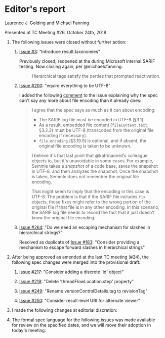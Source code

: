 # Editor's report

Laurence J. Golding and Michael Fanning

Presented at TC Meeting #26, October 24th, 2018

1. The following issues were closed without further action:

    1. [Issue #3](https://github.com/oasis-tcs/sarif-spec/issues/3): "Introduce result.taxonomies"

        Previously closed; reopened at the during Microsoft internal SARIF testing. Now closing again; per @michaelcfanning:
        > Hierarchical tags satisfy the parties that prompted reactivation.

    1. [Issue #200](https://github.com/oasis-tcs/sarif-spec/issues/200): "equire everything to be UTF-8"

        I added the following [comment](https://github.com/oasis-tcs/sarif-spec/issues/200#issuecomment-431111049) to the issue explaining why the spec can't say any more about file encoding than it already does:

        > I agree that the spec says as much as it can about encoding:
        > - The SARIF log file must be encoded in UTF-8 (§3.1).
        > - As a result, embedded file content (`fileContent.text`, §3.2.2) must be UTF-8 (transcoded from the original file encoding if necessary).
        > - `file.encoding` (§3.19.9) is optional, and if absent, the original file encoding is taken to be unknown.
        >
        > I believe it's that last point that @katrinaoneil's colleague objects to, but it's unavoidable in some cases. For example, Semmle takes a _snapshot_ of a code base, saves the snapshot in UTF-8, and then analyzes the snapshot. Once the snapshot is taken, Semmle does not remember the original file encoding.
        >
        > That might seem to imply that the encoding in this case is UTF-8. The problem is that if the SARIF file includes `fix` objects, those fixes might refer to the wrong portion of the original file if that file is in any other encoding. In this scenario, the SARIF log file needs to record the fact that it just doesn't know the original file encoding.

    1. [Issue #264](https://github.com/oasis-tcs/sarif-spec/issues/264): "Do we need an escaping mechanism for slashes in hierarchical strings?"

        Resolved as duplicate of [Issue #183](https://github.com/oasis-tcs/sarif-spec/issues/183): "Consider providing a mechanism to escape forward slashes in hierarchical strings"

1. After being approved as amended at the last TC meeting (#24), the following spec changes were merged into the provisional draft:

    1. [Issue #217](https://github.com/oasis-tcs/sarif-spec/issues/217): "Consider adding a discrete 'id' object"

    1. [Issue #219](https://github.com/oasis-tcs/sarif-spec/issues/219): "Delete 'threadFlowLocation.step' property"

    1. [Issue #249](https://github.com/oasis-tcs/sarif-spec/issues/249): "Rename versionControlDetails.tag to revisionTag"

    1. [Issue #250](https://github.com/oasis-tcs/sarif-spec/issues/250): "Consider result-level URI for alternate viewer"

1. I made the following changes at editorial discretion:


1. The formal spec language for the following issues was made available for review on the specified dates, and we will move their adoption in today's meeting:

